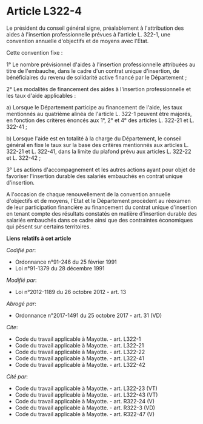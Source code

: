 # Article L322-4

Le président du conseil général signe, préalablement à l'attribution des aides à l'insertion professionnelle prévues à
l'article L. 322-1, une convention annuelle d'objectifs et de moyens avec l'Etat. 

Cette convention fixe : 

1° Le nombre prévisionnel d'aides à l'insertion professionnelle attribuées au titre de l'embauche, dans le cadre d'un contrat
unique d'insertion, de bénéficiaires du revenu de solidarité active financé par le Département ; 

2° Les modalités de financement des aides à l'insertion professionnelle et les taux d'aide applicables : 

a) Lorsque le Département participe au financement de l'aide, les taux mentionnés au quatrième alinéa de l'article L. 322-1
peuvent être majorés, en fonction des critères énoncés aux 1°, 2° et 4° des articles L. 322-21 et L. 322-41 ; 

b) Lorsque l'aide est en totalité à la charge du Département, le conseil général en fixe le taux sur la base des critères
mentionnés aux articles L. 322-21 et L. 322-41, dans la limite du plafond prévu aux articles L. 322-22 et L. 322-42 ; 

3° Les actions d'accompagnement et les autres actions ayant pour objet de favoriser l'insertion durable des salariés
embauchés en contrat unique d'insertion. 

A l'occasion de chaque renouvellement de la convention annuelle d'objectifs et de moyens, l'Etat et le Département procèdent
au réexamen de leur participation financière au financement du contrat unique d'insertion en tenant compte des résultats
constatés en matière d'insertion durable des salariés embauchés dans ce cadre ainsi que des contraintes économiques qui
pèsent sur certains territoires.

**Liens relatifs à cet article**

_Codifié par_:

  - Ordonnance n°91-246 du 25 février 1991
  - Loi n°91-1379 du 28 décembre 1991

_Modifié par_:

  - Loi n°2012-1189 du 26 octobre 2012 - art. 13

_Abrogé par_:

  - Ordonnance n°2017-1491 du 25 octobre 2017 - art. 31 (VD)

_Cite_:

  - Code du travail applicable à Mayotte. - art. L322-1
  - Code du travail applicable à Mayotte. - art. L322-21
  - Code du travail applicable à Mayotte. - art. L322-22
  - Code du travail applicable à Mayotte. - art. L322-41
  - Code du travail applicable à Mayotte. - art. L322-42

_Cité par_:

  - Code du travail applicable à Mayotte. - art. L322-23 (VT)
  - Code du travail applicable à Mayotte. - art. L322-43 (VT)
  - Code du travail applicable à Mayotte. - art. R322-24 (V)
  - Code du travail applicable à Mayotte. - art. R322-3 (VD)
  - Code du travail applicable à Mayotte. - art. R322-47 (V)
